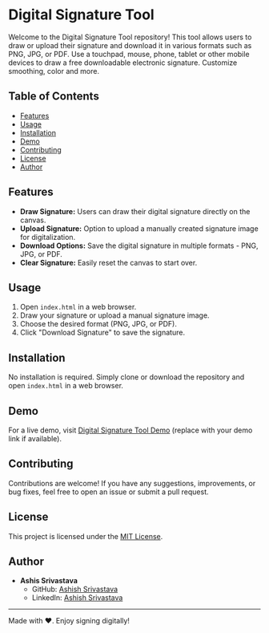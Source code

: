 # Digital Signature Tool

Welcome to the Digital Signature Tool repository! This tool allows users to draw or upload their signature and download it in various formats such as PNG, JPG, or PDF. Use a touchpad, mouse, phone, tablet or other mobile devices to draw a free downloadable electronic signature. Customize smoothing, color and more.

## Table of Contents
- [Features](#features)
- [Usage](#usage)
- [Installation](#installation)
- [Demo](#demo)
- [Contributing](#contributing)
- [License](#license)
- [Author](#author)

## Features

- **Draw Signature:** Users can draw their digital signature directly on the canvas.
- **Upload Signature:** Option to upload a manually created signature image for digitalization.
- **Download Options:** Save the digital signature in multiple formats - PNG, JPG, or PDF.
- **Clear Signature:** Easily reset the canvas to start over.

## Usage

1. Open `index.html` in a web browser.
2. Draw your signature or upload a manual signature image.
3. Choose the desired format (PNG, JPG, or PDF).
4. Click "Download Signature" to save the signature.

## Installation

No installation is required. Simply clone or download the repository and open `index.html` in a web browser.

## Demo

For a live demo, visit [Digital Signature Tool Demo](https://text-ashish.github.io/digitalsignature/) (replace with your demo link if available).

## Contributing

Contributions are welcome! If you have any suggestions, improvements, or bug fixes, feel free to open an issue or submit a pull request.

## License

This project is licensed under the [MIT License](LICENSE).

## Author

- **Ashis Srivastava**
  - GitHub: [Ashish Srivastava](https://github.com/shouttolearnorg)
  - LinkedIn: [Ashish Srivastava](https://www.linkedin.com/in/text-ashish/)

---

Made with ❤️. Enjoy signing digitally!
